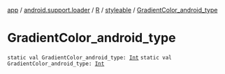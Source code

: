 [app](../../../index.md) / [android.support.loader](../../index.md) / [R](../index.md) / [styleable](index.md) / [GradientColor_android_type](./-gradient-color_android_type.md)

# GradientColor_android_type

`static val GradientColor_android_type: `[`Int`](https://kotlinlang.org/api/latest/jvm/stdlib/kotlin/-int/index.html)
`static val GradientColor_android_type: `[`Int`](https://kotlinlang.org/api/latest/jvm/stdlib/kotlin/-int/index.html)